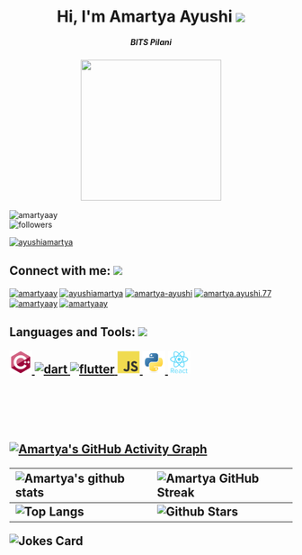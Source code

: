 
<h1 align="center">Hi, I'm Amartya Ayushi <img src = "https://raw.githubusercontent.com/MartinHeinz/MartinHeinz/master/wave.gif" width = 30px></h1>
<h5 align="center">BITS Pilani</h3>
<p align="center"><img src = "https://media0.giphy.com/media/KDDpcKigbfFpnejZs6/giphy.gif?cid=ecf05e47oy6f4zjs8g1qoiystc56cu7r9tb8a1fe76e05oty&rid=giphy.gif" width = 250px height=250px></p>
<p align="left"> <img src="https://komarev.com/ghpvc/?username=amartyaay&label=Profile%20views&color=0e75b6&style=flat" alt="amartyaay" />
<br>
  <img src="https://img.shields.io/github/followers/amartyaay?label=Follow&style=flat" alt="followers" />
</p>

<p align="left"> <a href="https://twitter.com/ayushiamartya" target="blank"><img src="https://img.shields.io/twitter/follow/ayushiamartya?logo=twitter&style=social" alt="ayushiamartya" /></a> </p>

<h2 align="left">Connect with me: <img src='https://raw.githubusercontent.com/ShahriarShafin/ShahriarShafin/main/Assets/handshake.gif' width="100px"></h2>
<p align="left">
<a href="https://dev.to/amartyaay" target="blank"><img align="center" src="https://raw.githubusercontent.com/rahuldkjain/github-profile-readme-generator/master/src/images/icons/Social/devto.svg" alt="amartyaay" height="30" width="40" /></a>
<a href="https://twitter.com/ayushiamartya" target="blank"><img align="center" src="https://raw.githubusercontent.com/rahuldkjain/github-profile-readme-generator/master/src/images/icons/Social/twitter.svg" alt="ayushiamartya" height="30" width="40" /></a>
<a href="https://linkedin.com/in/amartya-ayushi" target="blank"><img align="center" src="https://raw.githubusercontent.com/rahuldkjain/github-profile-readme-generator/master/src/images/icons/Social/linked-in-alt.svg" alt="amartya-ayushi" height="30" width="40" /></a>
<a href="https://fb.com/amartya.ayushi.77" target="blank"><img align="center" src="https://raw.githubusercontent.com/rahuldkjain/github-profile-readme-generator/master/src/images/icons/Social/facebook.svg" alt="amartya.ayushi.77" height="30" width="40" /></a>
<a href="https://instagram.com/amartyaay" target="blank"><img align="center" src="https://raw.githubusercontent.com/rahuldkjain/github-profile-readme-generator/master/src/images/icons/Social/instagram.svg" alt="amartyaay" height="30" width="40" /></a>
<a href="https://www.leetcode.com/amartyaay" target="blank"><img align="center" src="https://raw.githubusercontent.com/rahuldkjain/github-profile-readme-generator/master/src/images/icons/Social/leet-code.svg" alt="amartyaay" height="30" width="40" /></a>
</p>

<h2 align="left">Languages and Tools: <img src = "https://media2.giphy.com/media/QssGEmpkyEOhBCb7e1/giphy.gif?cid=ecf05e47a0n3gi1bfqntqmob8g9aid1oyj2wr3ds3mg700bl&rid=giphy.gif" width = 32p</h2>
<p align="left"> <a href="https://www.w3schools.com/cpp/" target="_blank" rel="noreferrer"> <img src="https://raw.githubusercontent.com/devicons/devicon/master/icons/cplusplus/cplusplus-original.svg" alt="cplusplus" width="40" height="40"/> </a> <a href="https://dart.dev" target="_blank" rel="noreferrer"> <img src="https://www.vectorlogo.zone/logos/dartlang/dartlang-icon.svg" alt="dart" width="40" height="40"/> </a> <a href="https://flutter.dev" target="_blank" rel="noreferrer"> <img src="https://www.vectorlogo.zone/logos/flutterio/flutterio-icon.svg" alt="flutter" width="40" height="40"/> </a> <a href="https://developer.mozilla.org/en-US/docs/Web/JavaScript" target="_blank" rel="noreferrer"> <img src="https://raw.githubusercontent.com/devicons/devicon/master/icons/javascript/javascript-original.svg" alt="javascript" width="40" height="40"/> </a> <a href="https://www.python.org" target="_blank" rel="noreferrer"> <img src="https://raw.githubusercontent.com/devicons/devicon/master/icons/python/python-original.svg" alt="python" width="40" height="40"/> </a> <a href="https://reactjs.org/" target="_blank" rel="noreferrer"> <img src="https://raw.githubusercontent.com/devicons/devicon/master/icons/react/react-original-wordmark.svg" alt="react" width="40" height="40"/> </a> </p>
<br>
<br>
  <br>
  
[![Amartya's GitHub Activity Graph](https://activity-graph.herokuapp.com/graph?username=amartyaay&theme=tokyonight)](https://git.io/praveenscience)

| ![Amartya's github stats](https://github-readme-stats.vercel.app/api?username=amartyaay&show_icons=true&theme=tokyonight) | ![Amartya GitHub Streak](https://github-readme-streak-stats.herokuapp.com/?user=amartyaay&theme=tokyonight) |
| --- | --- |
| ![Top Langs](https://github-readme-stats.vercel.app/api/top-langs/?username=amartyaay&theme=tokyonight) | ![Github Stars](https://github-readme-stats.vercel.app/api?username=amartyaay&show_icons=true&locale=en&count_private=true&hide_rank=true&custom_title=My%20GitHub%20Stats&disable_animations=true&theme=tokyonight) |

![Jokes Card](https://readme-jokes.vercel.app/api?theme=tokyonight)


<br>

